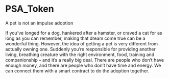 # PSA_Token

A pet is not an impulse adoption

If you’ve longed for a dog, hankered after a hamster, or craved a cat for as long as you can remember, making that dream come true can be a wonderful thing. However, the idea of getting a pet is very different from actually owning one. Suddenly you’re responsible for providing another living, breathing creature with the right environment, food, training and companionship – and it’s a really big deal. 
There are people who don’t have enough money, and there are people who don’t have time and energy. 
We can connect them with a smart contract to do the adoption together. 
